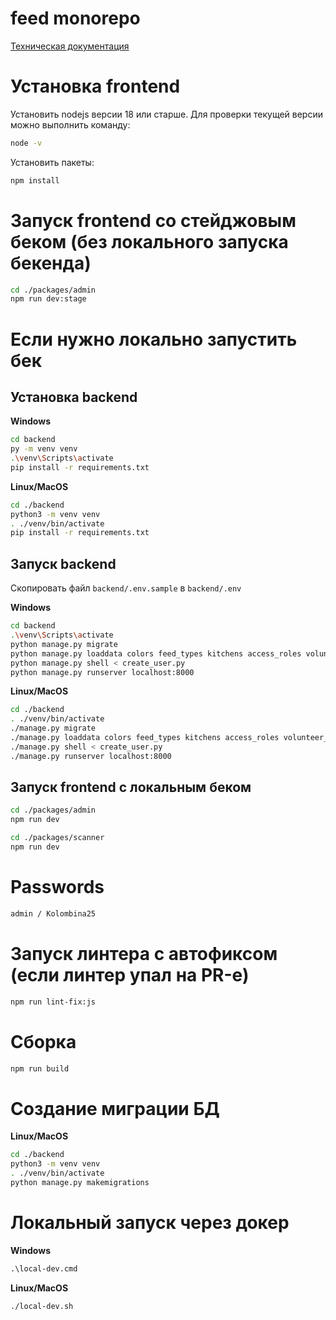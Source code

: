 # feed monorepo

[Техническая документация](docs/overview.md)

# Установка frontend

Установить nodejs версии 18 или старше. Для проверки текущей версии можно выполнить команду:

```bash
node -v
```

Установить пакеты:

```bash
npm install
```

# Запуск frontend со стейджовым беком (без локального запуска бекенда)

```bash
cd ./packages/admin
npm run dev:stage
```

# Если нужно локально запустить бек

## Установка backend

**Windows**

```bash
cd backend
py -m venv venv
.\venv\Scripts\activate
pip install -r requirements.txt
```

**Linux/MacOS**

```bash
cd ./backend
python3 -m venv venv
. ./venv/bin/activate
pip install -r requirements.txt
```

## Запуск backend

Скопировать файл `backend/.env.sample` в `backend/.env`

**Windows**

```bash
cd backend
.\venv\Scripts\activate
python manage.py migrate
python manage.py loaddata colors feed_types kitchens access_roles volunteer_roles engagement_roles transports genders statuses direction_types
python manage.py shell < create_user.py
python manage.py runserver localhost:8000
```

**Linux/MacOS**

```bash
cd ./backend
. ./venv/bin/activate
./manage.py migrate
./manage.py loaddata colors feed_types kitchens access_roles volunteer_roles engagement_roles transports genders statuses direction_types
./manage.py shell < create_user.py
./manage.py runserver localhost:8000
```

## Запуск frontend с локальным беком

```bash
cd ./packages/admin
npm run dev
```

```bash
cd ./packages/scanner
npm run dev
```

# Passwords

```bash
admin / Kolombina25
```

# Запуск линтера с автофиксом (если линтер упал на PR-е)

```bash
npm run lint-fix:js
```

# Сборка

```bash
npm run build
```

# Создание миграции БД

**Linux/MacOS**

```bash
cd ./backend
python3 -m venv venv
. ./venv/bin/activate
python manage.py makemigrations
```

# Локальный запуск через докер

**Windows**

```cmd
.\local-dev.cmd
```

**Linux/MacOS**

```bash
./local-dev.sh
```
